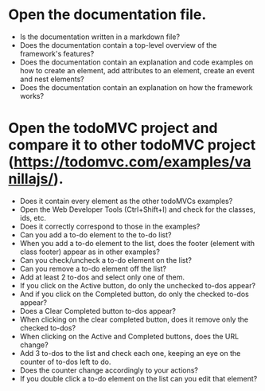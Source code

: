 # Open the documentation file.
- Is the documentation written in a markdown file?
- Does the documentation contain a top-level overview of the framework's features?
- Does the documentation contain an explanation and code examples on how to create an element, add attributes to an element, create an event and nest elements?
- Does the documentation contain an explanation on how the framework works?
# Open the todoMVC project and compare it to other todoMVC project (https://todomvc.com/examples/vanillajs/).
- Does it contain every element as the other todoMVCs examples?
- Open the Web Developer Tools (Ctrl+Shift+I) and check for the classes, ids, etc.
- Does it correctly correspond to those in the examples?
- Can you add a to-do element to the to-do list?
- When you add a to-do element to the list, does the footer (element with class footer) appear as in other examples?
- Can you check/uncheck a to-do element on the list?
- Can you remove a to-do element off the list?
- Add at least 2 to-dos and select only one of them.
- If you click on the Active button, do only the unchecked to-dos appear?
- And if you click on the Completed button, do only the checked to-dos appear?
- Does a Clear Completed button to-dos appear?
- When clicking on the clear completed button, does it remove only the checked to-dos?
- When clicking on the Active and Completed buttons, does the URL change?
- Add 3 to-dos to the list and check each one, keeping an eye on the counter of to-dos left to do.
- Does the counter change accordingly to your actions?
- If you double click a to-do element on the list can you edit that element?